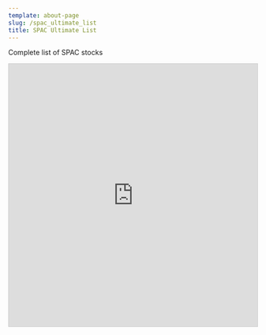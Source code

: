 ```yaml
---
template: about-page
slug: /spac_ultimate_list
title: SPAC Ultimate List
---
```

Complete list of SPAC stocks

<iframe class="airtable-embed" src="https://airtable.com/embed/shr8OeMGIGlzbSOSH?backgroundColor=blue&viewControls=on" frameborder="0" onmousewheel="" width="100%" height="533" style="background: transparent; border: 1px solid #ccc;"></iframe>
